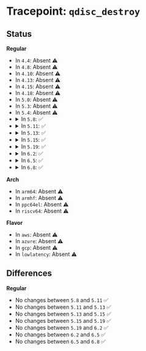 # Tracepoint: <code>qdisc_destroy</code>

## Status
<b>Regular</b>
<ul>
<li>
In <code>4.4</code>: Absent ⚠️
</li>
<li>
In <code>4.8</code>: Absent ⚠️
</li>
<li>
In <code>4.10</code>: Absent ⚠️
</li>
<li>
In <code>4.13</code>: Absent ⚠️
</li>
<li>
In <code>4.15</code>: Absent ⚠️
</li>
<li>
In <code>4.18</code>: Absent ⚠️
</li>
<li>
In <code>5.0</code>: Absent ⚠️
</li>
<li>
In <code>5.3</code>: Absent ⚠️
</li>
<li>
In <code>5.4</code>: Absent ⚠️
</li>
<li>
<details>
<summary>In <code>5.8</code>: ✅</summary>

Event:

```c
struct trace_event_raw_qdisc_destroy {
    struct trace_entry ent;
    u32 __data_loc_dev;
    u32 __data_loc_kind;
    u32 parent;
    u32 handle;
    char __data[0];
};
```
Function:

```c
void trace_event_raw_event_qdisc_destroy(void *__data, struct Qdisc *q);
```
</details>
</li>
<li>
<details>
<summary>In <code>5.11</code>: ✅</summary>

Event:

```c
struct trace_event_raw_qdisc_destroy {
    struct trace_entry ent;
    u32 __data_loc_dev;
    u32 __data_loc_kind;
    u32 parent;
    u32 handle;
    char __data[0];
};
```
Function:

```c
void trace_event_raw_event_qdisc_destroy(void *__data, struct Qdisc *q);
```
</details>
</li>
<li>
<details>
<summary>In <code>5.13</code>: ✅</summary>

Event:

```c
struct trace_event_raw_qdisc_destroy {
    struct trace_entry ent;
    u32 __data_loc_dev;
    u32 __data_loc_kind;
    u32 parent;
    u32 handle;
    char __data[0];
};
```
Function:

```c
void trace_event_raw_event_qdisc_destroy(void *__data, struct Qdisc *q);
```
</details>
</li>
<li>
<details>
<summary>In <code>5.15</code>: ✅</summary>

Event:

```c
struct trace_event_raw_qdisc_destroy {
    struct trace_entry ent;
    u32 __data_loc_dev;
    u32 __data_loc_kind;
    u32 parent;
    u32 handle;
    char __data[0];
};
```
Function:

```c
void trace_event_raw_event_qdisc_destroy(void *__data, struct Qdisc *q);
```
</details>
</li>
<li>
<details>
<summary>In <code>5.19</code>: ✅</summary>

Event:

```c
struct trace_event_raw_qdisc_destroy {
    struct trace_entry ent;
    u32 __data_loc_dev;
    u32 __data_loc_kind;
    u32 parent;
    u32 handle;
    char __data[0];
};
```
Function:

```c
void trace_event_raw_event_qdisc_destroy(void *__data, struct Qdisc *q);
```
</details>
</li>
<li>
<details>
<summary>In <code>6.2</code>: ✅</summary>

Event:

```c
struct trace_event_raw_qdisc_destroy {
    struct trace_entry ent;
    u32 __data_loc_dev;
    u32 __data_loc_kind;
    u32 parent;
    u32 handle;
    char __data[0];
};
```
Function:

```c
void trace_event_raw_event_qdisc_destroy(void *__data, struct Qdisc *q);
```
</details>
</li>
<li>
<details>
<summary>In <code>6.5</code>: ✅</summary>

Event:

```c
struct trace_event_raw_qdisc_destroy {
    struct trace_entry ent;
    u32 __data_loc_dev;
    u32 __data_loc_kind;
    u32 parent;
    u32 handle;
    char __data[0];
};
```
Function:

```c
void trace_event_raw_event_qdisc_destroy(void *__data, struct Qdisc *q);
```
</details>
</li>
<li>
<details>
<summary>In <code>6.8</code>: ✅</summary>

Event:

```c
struct trace_event_raw_qdisc_destroy {
    struct trace_entry ent;
    u32 __data_loc_dev;
    u32 __data_loc_kind;
    u32 parent;
    u32 handle;
    char __data[0];
};
```
Function:

```c
void trace_event_raw_event_qdisc_destroy(void *__data, struct Qdisc *q);
```
</details>
</li>
</ul>
<b>Arch</b>
<ul>
<li>
In <code>arm64</code>: Absent ⚠️
</li>
<li>
In <code>armhf</code>: Absent ⚠️
</li>
<li>
In <code>ppc64el</code>: Absent ⚠️
</li>
<li>
In <code>riscv64</code>: Absent ⚠️
</li>
</ul>
<b>Flavor</b>
<ul>
<li>
In <code>aws</code>: Absent ⚠️
</li>
<li>
In <code>azure</code>: Absent ⚠️
</li>
<li>
In <code>gcp</code>: Absent ⚠️
</li>
<li>
In <code>lowlatency</code>: Absent ⚠️
</li>
</ul>

## Differences
<b>Regular</b>
<ul>
<li>
No changes between <code>5.8</code> and <code>5.11</code> ✅
</li>
<li>
No changes between <code>5.11</code> and <code>5.13</code> ✅
</li>
<li>
No changes between <code>5.13</code> and <code>5.15</code> ✅
</li>
<li>
No changes between <code>5.15</code> and <code>5.19</code> ✅
</li>
<li>
No changes between <code>5.19</code> and <code>6.2</code> ✅
</li>
<li>
No changes between <code>6.2</code> and <code>6.5</code> ✅
</li>
<li>
No changes between <code>6.5</code> and <code>6.8</code> ✅
</li>
</ul>
